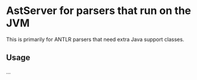 # AstServer for parsers that run on the JVM 

This is primarily for ANTLR parsers that need extra Java support classes.

## Usage 
...
